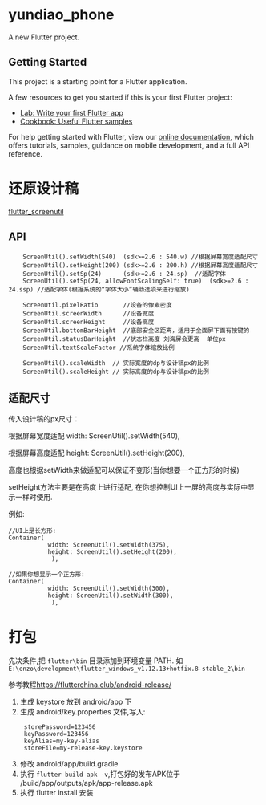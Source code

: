 # yundiao_phone

A new Flutter project.

## Getting Started

This project is a starting point for a Flutter application.

A few resources to get you started if this is your first Flutter project:

- [Lab: Write your first Flutter app](https://flutter.dev/docs/get-started/codelab)
- [Cookbook: Useful Flutter samples](https://flutter.dev/docs/cookbook)

For help getting started with Flutter, view our
[online documentation](https://flutter.dev/docs), which offers tutorials,
samples, guidance on mobile development, and a full API reference.

# 还原设计稿
[flutter_screenutil](https://github.com/OpenFlutter/flutter_screenutil/blob/master/README_CN.md)
##  API
```
    ScreenUtil().setWidth(540)  (sdk>=2.6 : 540.w) //根据屏幕宽度适配尺寸
    ScreenUtil().setHeight(200) (sdk>=2.6 : 200.h) //根据屏幕高度适配尺寸
    ScreenUtil().setSp(24)      (sdk>=2.6 : 24.sp)  //适配字体
    ScreenUtil().setSp(24, allowFontScalingSelf: true)  (sdk>=2.6 : 24.ssp) //适配字体(根据系统的“字体大小”辅助选项来进行缩放)

    ScreenUtil.pixelRatio       //设备的像素密度
    ScreenUtil.screenWidth      //设备宽度
    ScreenUtil.screenHeight     //设备高度
    ScreenUtil.bottomBarHeight  //底部安全区距离，适用于全面屏下面有按键的
    ScreenUtil.statusBarHeight  //状态栏高度 刘海屏会更高  单位px
    ScreenUtil.textScaleFactor //系统字体缩放比例

    ScreenUtil().scaleWidth  // 实际宽度的dp与设计稿px的比例
    ScreenUtil().scaleHeight // 实际高度的dp与设计稿px的比例
```
## 适配尺寸
传入设计稿的px尺寸：

根据屏幕宽度适配 width: ScreenUtil().setWidth(540),

根据屏幕高度适配 height: ScreenUtil().setHeight(200),

高度也根据setWidth来做适配可以保证不变形(当你想要一个正方形的时候)

setHeight方法主要是在高度上进行适配, 在你想控制UI上一屏的高度与实际中显示一样时使用.

例如:
```
//UI上是长方形:
Container(
           width: ScreenUtil().setWidth(375),
           height: ScreenUtil().setHeight(200),
            ),
            
//如果你想显示一个正方形:
Container(
           width: ScreenUtil().setWidth(300),
           height: ScreenUtil().setWidth(300),
            ),
```
# 打包
先决条件,把 `flutter\bin` 目录添加到环境变量 PATH. 如`E:\enzo\development\flutter_windows_v1.12.13+hotfix.8-stable_2\bin`

参考教程<https://flutterchina.club/android-release/>

1. 生成 keystore 放到 android/app 下
2. 生成 android/key.properties 文件,写入:
   ```
    storePassword=123456
    keyPassword=123456
    keyAlias=my-key-alias
    storeFile=my-release-key.keystore
   ```
3. 修改 android/app/build.gradle
4. 执行 `flutter build apk -v`,打包好的发布APK位于 <app dir>/build/app/outputs/apk/app-release.apk
5. 执行 flutter install 安装

